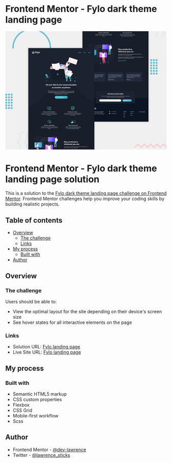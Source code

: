 # Frontend Mentor - Fylo dark theme landing page

![Design preview for the Fylo dark theme landing page challenge](./design/desktop-preview.jpg)

# Frontend Mentor - Fylo dark theme landing page solution

This is a solution to the [Fylo dark theme landing page challenge on Frontend Mentor](https://www.frontendmentor.io/challenges/fylo-dark-theme-landing-page-5ca5f2d21e82137ec91a50fd). Frontend Mentor challenges help you improve your coding skills by building realistic projects.

## Table of contents

- [Overview](#overview)
  - [The challenge](#the-challenge)
  - [Links](#links)
- [My process](#my-process)
  - [Built with](#built-with)
- [Author](#author)

## Overview

### The challenge

Users should be able to:

- View the optimal layout for the site depending on their device's screen size
- See hover states for all interactive elements on the page

### Links

- Solution URL: [Fylo landing page](https://github.com/dev-lawrence/fylo-landing-page.git)
- Live Site URL: [Fylo landing page](https://floy-landing-page.netlify.app/)

## My process

### Built with

- Semantic HTML5 markup
- CSS custom properties
- Flexbox
- CSS Grid
- Mobile-first workflow
- Scss

## Author

- Frontend Mentor - [@dev-lawrence](https://www.frontendmentor.io/profile/dev-lawrence)
- Twitter - [@lawrence_sticks](https://twitter.com/Lawrence_sticks)
